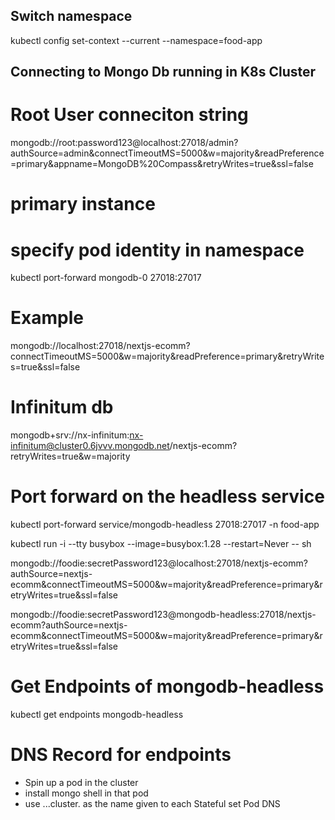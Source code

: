 ## Switch namespace
kubectl config set-context --current --namespace=food-app


## Connecting to Mongo Db running in K8s Cluster

# Root User conneciton string

mongodb://root:password123@localhost:27018/admin?authSource=admin&connectTimeoutMS=5000&w=majority&readPreference=primary&appname=MongoDB%20Compass&retryWrites=true&ssl=false

# primary instance


# specify pod identity in namespace
kubectl port-forward mongodb-0 27018:27017

# Example
mongodb://localhost:27018/nextjs-ecomm?connectTimeoutMS=5000&w=majority&readPreference=primary&retryWrites=true&ssl=false


# Infinitum db
mongodb+srv://nx-infinitum:nx-infinitum@cluster0.6jvvv.mongodb.net/nextjs-ecomm?retryWrites=true&w=majority


# Port forward on the headless service
kubectl port-forward service/mongodb-headless 27018:27017 -n food-app

kubectl run -i --tty busybox --image=busybox:1.28 --restart=Never -- sh  

mongodb://foodie:secretPassword123@localhost:27018/nextjs-ecomm?authSource=nextjs-ecomm&connectTimeoutMS=5000&w=majority&readPreference=primary&retryWrites=true&ssl=false


mongodb://foodie:secretPassword123@mongodb-headless:27018/nextjs-ecomm?authSource=nextjs-ecomm&connectTimeoutMS=5000&w=majority&readPreference=primary&retryWrites=true&ssl=false


# Get Endpoints of mongodb-headless
kubectl get endpoints mongodb-headless

# DNS Record for endpoints
 - Spin up a pod in the cluster 
 - install mongo shell in that pod
 - use <pod-ip>.<headless-svc>.<namespace>.cluster.<cluster-name> as the name given to each Stateful set Pod DNS
